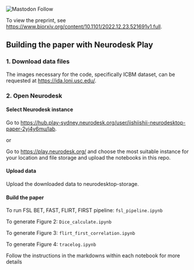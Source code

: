 ![Mastodon Follow](https://img.shields.io/mastodon/follow/109380029489952500?domain=https%3A%2F%2Fmasto.ai&style=social)

To view the preprint, see https://www.biorxiv.org/content/10.1101/2022.12.23.521691v1.full.

## Building the paper with Neurodesk Play

### 1. Download data files

The images necessary for the code, specifically ICBM dataset, can be requested at https://ida.loni.usc.edu/.

### 2. Open Neurodesk

#### Select Neurodesk instance

Go to https://hub.play-sydney.neurodesk.org/user/iishiishii-neurodesktop-paper-2yj4y6mu/lab.

or 

Go to https://play.neurodesk.org/ and choose the most suitable instance for your location and file storage and upload the notebooks in this repo.


#### Upload data

Upload the downloaded data to neurodesktop-storage.

#### Build the paper

To run FSL BET, FAST, FLIRT, FIRST pipeline: `fsl_pipeline.ipynb`

To generate Figure 2: `Dice_calculate.ipynb`

To generate Figure 3: `flirt_first_correlation.ipynb`

To generate Figure 4: `tracelog.ipynb`

Follow the instructions in the markdowns within each notebook for more details
